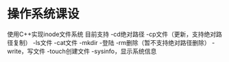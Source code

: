 # 操作系统课设
使用C++实现inode文件系统
目前支持
	-cd绝对路径
	-cp文件（更新，支持绝对路径复制）
	-ls文件
	-cat文件
	-mkdir
	-登陆
	-rm删除（暂不支持绝对路径删除）
	-write，写文件
	-touch创建文件
	-sysinfo，显示系统信息
